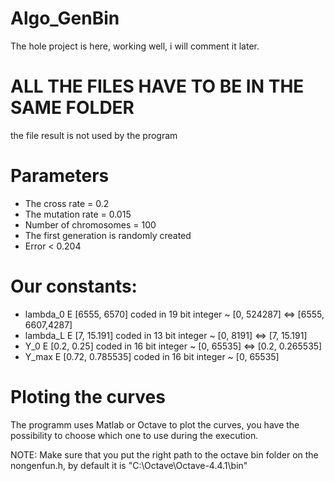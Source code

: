 # Algo_GenBin

The hole project is here, working well, i will comment it later.

# ALL THE FILES HAVE TO BE IN THE SAME FOLDER
the file result is not used by the program

# Parameters
  - The cross rate = 0.2
  - The mutation rate = 0.015
  - Number of chromosomes = 100
  - The first generation is randomly created
  - Error < 0.204
  
# Our constants:
  - lambda_0 E [6555, 6570] coded in 19 bit integer ~ [0, 524287] <=> [6555, 6607,4287]
  - lambda_L E [7, 15.191] coded in 13 bit integer ~ [0, 8191] <=> [7, 15.191]
  - Y_0 E [0.2, 0.25] coded in 16 bit integer ~ [0, 65535] <=> [0.2, 0.265535]
  - Y_max E [0.72, 0.785535] coded in 16 bit integer ~ [0, 65535]

# Ploting the curves
  The programm uses Matlab or Octave to plot the curves, you have the possibility to choose which one to use during the execution.
  
  NOTE: Make sure that you put the right path to the octave bin folder on the nongenfun.h, by default it is "C:\\Octave\\Octave-4.4.1\\bin"

